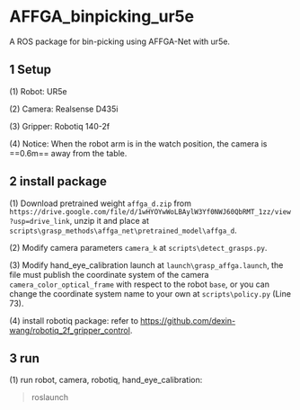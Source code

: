 # AFFGA_binpicking_ur5e
A ROS package for bin-picking using AFFGA-Net with ur5e.


## 1 Setup

(1) Robot: UR5e

(2) Camera: Realsense D435i

(3) Gripper: Robotiq 140-2f

(4) Notice: When the robot arm is in the watch position, the camera is ==0.6m== away from the table.


## 2 install package
(1) Download pretrained weight `affga_d.zip` from `https://drive.google.com/file/d/1wHYOYwWoLBAylW3Yf0NWJ60QbRMT_1zz/view?usp=drive_link`, unzip it and place at `scripts\grasp_methods\affga_net\pretrained_model\affga_d`.

(2) Modify camera parameters `camera_k` at `scripts\detect_grasps.py`.

(3) Modify hand_eye_calibration launch at `launch\grasp_affga.launch`, the file must publish the coordinate system of the camera `camera_color_optical_frame` with respect to the robot `base`, or you can change the coordinate system name to your own at `scripts\policy.py` (Line 73).

(4) install robotiq package: refer to https://github.com/dexin-wang/robotiq_2f_gripper_control.


## 3 run

(1) run robot, camera, robotiq, hand_eye_calibration:

> roslaunch 
